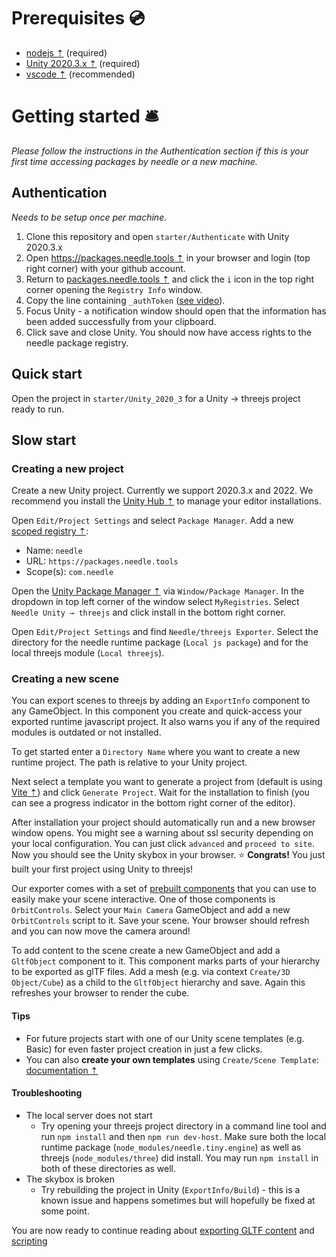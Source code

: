 # Prerequisites 💿
- [nodejs ⇡](https://nodejs.org/en/) (required)
- [Unity 2020.3.x ⇡](https://unity3d.com/get-unity/download) (required)
- [vscode ⇡](https://code.visualstudio.com/) (recommended)

# Getting started 🛎

*Please follow the instructions in the Authentication section if this is your first time accessing packages by needle or a new machine.*

## Authentication  

*Needs to be setup once per machine.*  

1) Clone this repository and open ``starter/Authenticate`` with Unity 2020.3.x
2) Open [https://packages.needle.tools ⇡](https://packages.needle.tools) in your browser and login (top right corner) with your github account. 
3) Return to [packages.needle.tools ⇡](packages.needle.tools) and click the ``i`` icon in the top right corner opening the ``Registry Info`` window.
4) Copy the line containing ``_authToken`` ([see video](https://user-images.githubusercontent.com/5083203/166433857-a0c9e29f-9413-4e10-a1a1-2029e3d3ab06.mp4)).   
7) Focus Unity - a notification window should open that the information has been added successfully from your clipboard.
8) Click save and close Unity. You should now have access rights to the needle package registry.

## Quick start
Open the project in ``starter/Unity_2020_3`` for a Unity → threejs project ready to run.

## Slow start

### Creating a new project

Create a new Unity project. Currently we support 2020.3.x and 2022. We recommend you install the [Unity Hub ⇡](https://docs.unity3d.com/hub/manual/index.html) to manage your editor installations.

Open ``Edit/Project Settings`` and select ``Package Manager``. Add a new [scoped registry ⇡](https://docs.unity3d.com/Manual/upm-scoped.html):
- Name: ``needle``
- URL: ``https://packages.needle.tools``
- Scope(s): ``com.needle``

Open the [Unity Package Manager ⇡](https://docs.unity3d.com/Manual/upm-ui.html) via ``Window/Package Manager``. In the dropdown in top left corner of the window select ``MyRegistries``. Select ``Needle Unity → threejs`` and click install in the bottom right corner.

Open ``Edit/Project Settings`` and find ``Needle/threejs Exporter``. Select the directory for the needle runtime package (``Local js package``) and for the local threejs module (``Local threejs``). 

### Creating a new scene

You can export scenes to threejs by adding an ``ExportInfo`` component to any GameObject. In this component you create and quick-access your exported runtime javascript project. It also warns you if any of the required modules is outdated or not installed.

To get started enter a ``Directory Name`` where you want to create a new runtime project. The path is relative to your Unity project.

Next select a template you want to generate a project from (default is using [Vite ⇡](https://vitejs.dev/)) and click ``Generate Project``. Wait for the installation to finish (you can see a progress indicator in the bottom right corner of the editor).

After installation your project should automatically run and a new browser window opens. You might see a warning about ssl security depending on your local configuration. You can just click ``advanced`` and ``proceed to site``. Now you should see the Unity skybox in your browser. ⭐ **Congrats!** You just built your first project using Unity to threejs!

Our exporter comes with a set of [prebuilt components](./component-reference.md) that you can use to easily make your scene interactive. One of those components is ``OrbitControls``. Select your ``Main Camera`` GameObject and add a new ``OrbitControls`` script to it. Save your scene. Your browser should refresh and you can now move the camera around!

To add content to the scene create a new GameObject and add a ``GltfObject`` component to it. This component marks parts of your hierarchy to be exported as glTF files. Add a mesh (e.g. via context ``Create/3D Object/Cube``) as a child to the ``GltfObject`` hierarchy and save. Again this refreshes your browser to render the cube.

#### **Tips**
- For future projects start with one of our Unity scene templates (e.g. Basic) for even faster project creation in just a few clicks.
- You can also **create your own templates** using ``Create/Scene Template``: [documentation ⇡](https://docs.unity3d.com/Manual/scene-templates.html)

#### **Troubleshooting**
- The local server does not start
    - Try opening your threejs project directory in a command line tool and run ``npm install`` and then ``npm run dev-host``. Make sure both the local runtime package (``node_modules/needle.tiny.engine``) as well as threejs (``node_modules/three``) did install. You may run ``npm install`` in both of these directories as well.
- The skybox is broken
    - Try rebuilding the project in Unity (``ExportInfo/Build``) - this is a known issue and happens sometimes but will hopefully be fixed at some point.


You are now ready to continue reading about [exporting GLTF content](./export.md) and [scripting](./scripting.md)
